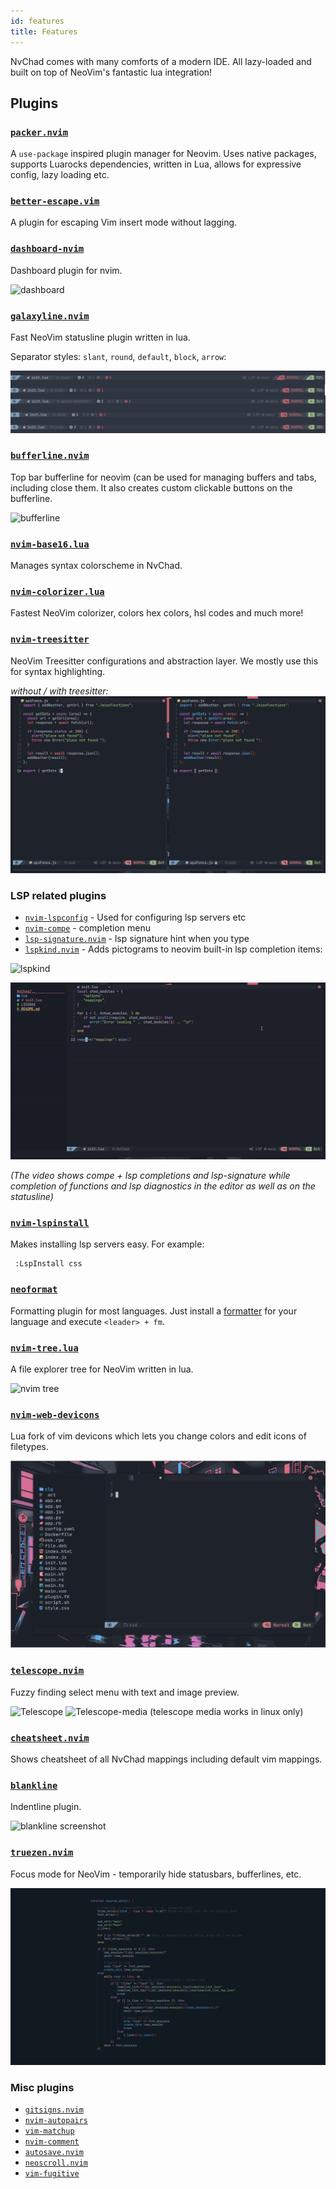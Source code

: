 ```yaml
---
id: features
title: Features
---
```


NvChad comes with many comforts of a modern IDE. All lazy-loaded and built on top of NeoVim's fantastic lua integration!

## Plugins

### [`packer.nvim`](https://github.com/wbthomason/packer.nvim)

A `use-package` inspired plugin manager for Neovim. Uses native packages, supports Luarocks dependencies, written in Lua, allows for expressive config, lazy loading etc.

### [`better-escape.vim`](https://github.com/jdhao/better-escape.vim)

A plugin for escaping Vim insert mode without lagging.

### [`dashboard-nvim`](https://github.com/glepnir/dashboard-nvim)

Dashboard plugin for nvim.

![dashboard](https://raw.githubusercontent.com/siduck76/dotfiles/master/rice%20flex/dashboard-nvim.png)

### [`galaxyline.nvim`](https://github.com/glepnir/galaxyline.nvim)

Fast NeoVim statusline plugin written in lua.

Separator styles: `slant`, `round`, `default`, `block`, `arrow`:

![galaxyline screenshot](/img/features/galaxyline.png) 

### [`bufferline.nvim`](https://github.com/akinsho/bufferline.nvim)

Top bar bufferline for neovim (can be used for managing buffers and tabs, including close them. It also creates custom clickable buttons on the bufferline.

![bufferline](https://raw.githubusercontent.com/siduck76/dotfiles/master/rice%20flex/bufferline.png)

### [`nvim-base16.lua`](https://github.com/norcalli/nvim-base16.lua)

Manages syntax colorscheme in NvChad.

### [`nvim-colorizer.lua`](https://github.com/norcalli/nvim-colorizer.lua)

Fastest NeoVim colorizer, colors hex colors, hsl codes and much more!

### [`nvim-treesitter`](https://github.com/nvim-treesitter/nvim-treesitter)

NeoVim Treesitter configurations and abstraction layer. We mostly use this for syntax highlighting. 

_without / with treesitter:_
![treesitter](/img/features/treesitter.png) 


### LSP related plugins 

- [`nvim-lspconfig`](https://github.com/neovim/nvim-lspconfig) - Used for configuring lsp servers etc
- [`nvim-compe`](https://github.com/hrsh7th/nvim-compe) - completion menu 
- [`lsp-signature.nvim`](https://github.com/ray-x/lsp_signature.nvim) -  lsp signature hint when you type
- [`lspkind.nvim`](https://github.com/onsails/lspkind-nvim) - Adds pictograms to neovim built-in lsp completion items:

![lspkind](https://raw.githubusercontent.com/siduck76/dotfiles/master/rice%20flex/lspkind.png)

![lsp](/img/features/lsp.gif) 

_(The video shows compe + lsp completions and lsp-signature while completion of functions and lsp diagnostics in the editor as well as on the statusline)_

### [`nvim-lspinstall`](https://github.com/kabouzeid/nvim-lspinstall)

Makes installing lsp servers easy. For example:

```
 :LspInstall css
```

### [`neoformat`](https://github.com/sbdchd/neoformat)

Formatting plugin for most languages. Just install a [formatter](https://github.com/sbdchd/neoformat#supported-filetypes) for your language and execute `<leader> + fm`.

### [`nvim-tree.lua`](https://github.com/kyazdani42/nvim-tree.lua)

A file explorer tree for NeoVim written in lua.

![nvim tree](https://raw.githubusercontent.com/siduck76/dotfiles/master/rice%20flex/nvimtree.png)

### [`nvim-web-devicons`](https://github.com/kyazdani42/nvim-web-devicons)

Lua fork of vim devicons which lets you change colors and edit icons of filetypes.

![devicons screenshot](/img/features/devi.png) 

### [`telescope.nvim`](https://github.com/nvim-telescope/telescope.nvim)

Fuzzy finding select menu with text and image preview.

![Telescope](https://raw.githubusercontent.com/siduck76/dotfiles/master/rice%20flex/tel.png)
![Telescope-media](https://raw.githubusercontent.com/siduck76/dotfiles/master/rice%20flex/telmedia.png)
(telescope media works in linux only)

### [`cheatsheet.nvim`](https://github.com/sudormrfbin/cheatsheet.nvim)

Shows cheatsheet of all NvChad mappings including default vim mappings.

### [`blankline`](https://github.com/lukas-reineke/indent-blankline.nvim)

Indentline plugin.

![blankline screenshot](https://raw.githubusercontent.com/siduck76/dotfiles/master/rice%20flex/blanklineNvim.png) 

### [`truezen.nvim`](https://github.com/Pocco81/TrueZen.nvim)

Focus mode for NeoVim - temporarily hide statusbars, bufferlines, etc.

![truezen](/img/features/truezen.png) 

### Misc plugins

- [`gitsigns.nvim`](https://github.com/lewis6991/gitsigns.nvim)
- [`nvim-autopairs`](https://github.com/windwp/nvim-autopairs)
- [`vim-matchup`](https://github.com/andymass/vim-matchup)
- [`nvim-comment`](https://github.com/terrortylor/nvim-comment)
- [`autosave.nvim`](https://github.com/Pocco81/AutoSave.nvim)
- [`neoscroll.nvim`](https://github.com/karb94/neoscroll.nvim)
- [`vim-fugitive`](https://github.com/tpope/vim-fugitive)
